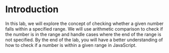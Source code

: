 # Introduction

In this lab, we will explore the concept of checking whether a given number falls within a specified range. We will use arithmetic comparison to check if the number is in the range and handle cases where the end of the range is not specified. By the end of the lab, you will have a better understanding of how to check if a number is within a given range in JavaScript.

